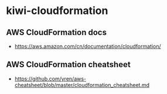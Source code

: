 # kiwi-cloudformation

## AWS CloudFormation docs
* https://aws.amazon.com/cn/documentation/cloudformation/

## AWS CloudFormation cheatsheet
* https://github.com/yren/aws-cheatsheet/blob/master/cloudformation_cheatsheet.md
